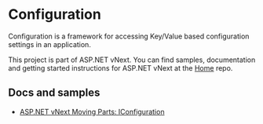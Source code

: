 Configuration
=============

Configuration is a framework for accessing Key/Value based configuration settings in an application.

This project is part of ASP.NET vNext. You can find samples, documentation and getting started instructions for ASP.NET vNext at the [Home](https://github.com/aspnet/home) repo.

## Docs and samples

* [ASP.NET vNext Moving Parts: IConfiguration](http://whereslou.com/2014/05/23/asp-net-vnext-moving-parts-iconfiguration/)

